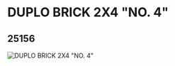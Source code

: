 # DUPLO BRICK 2X4 "NO. 4"
## 25156
![DUPLO BRICK 2X4 "NO. 4"](https://lc-www-live-s.legocdn.com/media/bricks/5/2/6137879.jpg)